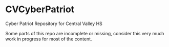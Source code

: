 # CVCyberPatriot
Cyber Patriot Repository for Central Valley HS

Some parts of this repo are incomplete or missing, consider this very much work in progress for most of the content.